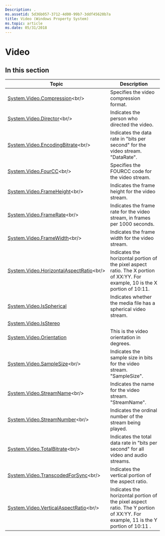 ```yaml
---
Description: .
ms.assetid: 5d36b057-3712-4d00-99b7-3ddf45620b7a
title: Video (Windows Property System)
ms.topic: article
ms.date: 05/31/2018
---
```


# Video

## In this section



| Topic                                                                                                | Description                                                                                                                                |
|------------------------------------------------------------------------------------------------------|--------------------------------------------------------------------------------------------------------------------------------------------|
| [System.Video.Compression](https://msdn.microsoft.com/library/Bb760032(v=VS.85).aspx)<br/>                     | Specifies the video compression format.<br/>                                                                                         |
| [System.Video.Director](https://msdn.microsoft.com/library/Bb760040(v=VS.85).aspx)<br/>                           | Indicates the person who directed the video. <br/>                                                                                   |
| [System.Video.EncodingBitrate](https://msdn.microsoft.com/library/Bb760049(v=VS.85).aspx)<br/>             | Indicates the data rate in "bits per second" for the video stream. "DataRate".<br/>                                                  |
| [System.Video.FourCC](https://msdn.microsoft.com/library/Bb760055(v=VS.85).aspx)<br/>                               | Specifies the FOURCC code for the video stream.<br/>                                                                                 |
| [System.Video.FrameHeight](https://msdn.microsoft.com/library/Bb760057(v=VS.85).aspx)<br/>                     | Indicates the frame height for the video stream.<br/>                                                                                |
| [System.Video.FrameRate](https://msdn.microsoft.com/library/Bb760066(v=VS.85).aspx)<br/>                         | Indicates the frame rate for the video stream, in frames per 1000 seconds.<br/>                                                      |
| [System.Video.FrameWidth](https://msdn.microsoft.com/library/Bb760077(v=VS.85).aspx)<br/>                       | Indicates the frame width for the video stream.<br/>                                                                                 |
| [System.Video.HorizontalAspectRatio](https://msdn.microsoft.com/library/Bb760084(v=VS.85).aspx)<br/> | Indicates the horizontal portion of the pixel aspect ratio. The X portion of XX:YY. For example, 10 is the X portion of 10:11.<br/>  |
| [System.Video.IsSpherical](https://www.bing.com/search?q=System.Video.IsSpherical)<br/>                           | Indicates whether the media file has a spherical video stream.<br/>                                                                  |
| [System.Video.IsStereo](props-system-video-isstereo.md)<br/>                                  |                                                                                                                                            |
| [System.Video.Orientation](props-system-video-orientation.md)<br/>                            | This is the video orientation in degrees.<br/>                                                                                       |
| [System.Video.SampleSize](https://msdn.microsoft.com/library/Bb760095(v=VS.85).aspx)<br/>                       | Indicates the sample size in bits for the video stream. "SampleSize".<br/>                                                           |
| [System.Video.StreamName](https://msdn.microsoft.com/library/Bb760107(v=VS.85).aspx)<br/>                       | Indicates the name for the video stream. "StreamName".<br/>                                                                          |
| [System.Video.StreamNumber](https://msdn.microsoft.com/library/Bb760114(v=VS.85).aspx)<br/>                   | Indicates the ordinal number of the stream being played.<br/>                                                                        |
| [System.Video.TotalBitrate](https://msdn.microsoft.com/library/Bb760124(v=VS.85).aspx)<br/>                   | Indicates the total data rate in "bits per second" for all video and audio streams.<br/>                                             |
| [System.Video.TranscodedForSync](https://msdn.microsoft.com/library/Dd561978(v=VS.85).aspx)<br/>         | Indicates the vertical portion of the aspect ratio.<br/>                                                                             |
| [System.Video.VerticalAspectRatio](https://msdn.microsoft.com/library/Bb760128(v=VS.85).aspx)<br/>     | Indicates the horizontal portion of the pixel aspect ratio. The Y portion of XX:YY. For example, 11 is the Y portion of 10:11 .<br/> |



 

 

 




